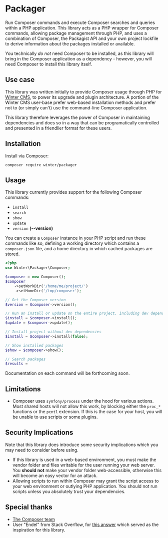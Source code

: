 # Packager

Run Composer commands and execute Composer searches and queries within a PHP application. This library acts as a PHP wrapper for Composer commands, allowing package management through PHP, and uses a combination of Composer, the Packagist API and your own project lockfile to derive information about the packages installed or available.

You technically *do not* need Composer to be installed, as this library will bring in the Composer application as a dependency - however, you will need Composer to install this library itself.

## Use case

This library was written initially to provide Composer usage through PHP for [Winter CMS](https://github.com/wintercms/winter), to power
its upgrade and plugin architecture. A portion of the Winter CMS user-base prefer web-based installation methods and prefer not to (or simply can't) use the command-line Composer application.

This library therefore leverages the power of Composer in maintaining dependencies and does so in a way that can be programatically controlled and presented in a friendlier format for these users.

## Installation

Install via Composer:

```
composer require winter/packager
```

## Usage

This library currently provides support for the following Composer commands:

- `install`
- `search`
- `show`
- `update`
- `version` **(--version)**

You can create a `Composer` instance in your PHP script and run these commands like so, defining a working directory which contains a `composer.json` file, and a home directory in which cached packages are stored.

```php
<?php
use Winter\Packager\Composer;

$composer = new Composer();
$composer
    ->setWorkDir('/home/me/project/')
    ->setHomeDir('/tmp/composer');

// Get the Composer version
$version = $composer->version();

// Run an install or update on the entire project, including dev dependencies
$install = $composer->install();
$update = $composer->update();

// Install project without dev dependencies
$install = $composer->install(false);

// Show installed packages
$show = $composer->show();

// Search packages
$results =
```

Documentation on each command will be forthcoming soon.

## Limitations

- Composer uses `symfony/process` under the hood for various actions. Most shared hosts will not allow this work, by blocking either the `proc_*` functions or the `pcntl` extension. If this is the case for your host, you will be unable to use scripts or some plugins.

## Security Implications

Note that this library does introduce some security implications which you may need to consider before using.

- If this library is used in a web-based environment, you must make the vendor folder and files writable for the user running your web server. You **should not** make your vendor folder web-accessible, otherwise this will become an easy vector for an attack.
- Allowing scripts to run within Composer may grant the script access to your web environment or outlying PHP application. You should not run scripts unless you absolutely trust your dependencies.

## Special thanks

- [The Composer team](https://getcomposer.org)
- User "Endel" from Stack Overflow, for [this answer](https://stackoverflow.com/a/25208897) which served as the inspiration for this library.
